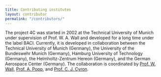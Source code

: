 ```yaml
---
title: Contributing institutes
layout: contributor
permalink: "/contributors/"
---
```


The project 4C was started in 2002 at the Technical University of Munich under supervision of Prof. W. A. Wall 
and developed for a long time under the label BACI. 
Currently, it is developed in collaboration between the Technical University of Munich (Germany), 
the University of the Bundeswehr Munich (Germany), Hamburg University of Technology (Germany), 
the Helmholtz-Zentrum Hereon (Germany), 
and the German Aerospace Center (Germany). The collaboration is coordinated by
[Prof. W. Wall](https://www.epc.ed.tum.de/lnm/staff/wall/),
[Prof. A. Popp](https://www.unibw.de/imcs/team/popp), 
and [Prof. C. J. Cyron](https://www.hereon.de/institutes/material_systems_modeling/team/098973/index.php.de). 

